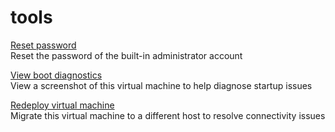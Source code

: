 <properties
	pageTitle="tools for microsoft.compute windows virtual machines"
	description="tools for microsoft.compute windows virtual machines"
	service="microsoft.compute"
	resource="virtualmachines"
	authors="tabrezm"
	displayOrder=""
	selfHelpType="tools"
	supportTopicIds=""
	resourceTags="windows"
	productPesIds=""
	cloudEnvironments="Mooncake"
/>

# tools

[Reset password](data-blade:Microsoft_Azure_Compute.VirtualMachinePasswordReset)<br>
Reset the password of the built-in administrator account<br>

[View boot diagnostics](data-blade:Microsoft_Azure_Compute.VirtualMachineSerialConsoleLogBlade)<br>
View a screenshot of this virtual machine to help diagnose startup issues<br>

[Redeploy virtual machine](data-blade:Microsoft_Azure_Compute.VirtualMachineRedeploy)<br>
Migrate this virtual machine to a different host to resolve connectivity issues
